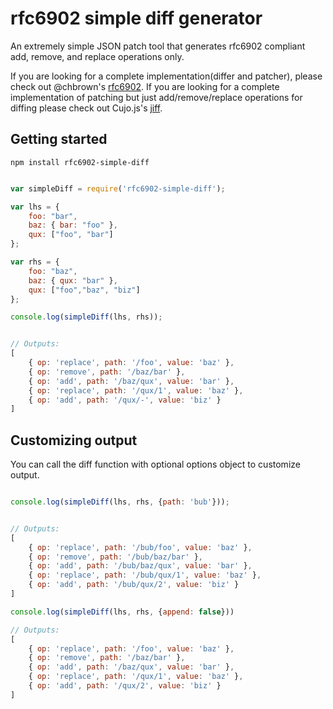 rfc6902 simple diff generator
======================

An extremely simple JSON patch tool that generates rfc6902 compliant add, remove, and replace operations only.

If you are looking for a complete implementation(differ and patcher), please check out @chbrown's [rfc6902](https://www.npmjs.org/package/rfc6902).  If you are looking for a complete implementation of patching but just add/remove/replace operations for diffing please check out Cujo.js's [jiff](https://www.npmjs.com/package/jiff#diff).

Getting started
-----

```shell
npm install rfc6902-simple-diff
```

```javascript

var simpleDiff = require('rfc6902-simple-diff');

var lhs = {
    foo: "bar",
    baz: { bar: "foo" },
    qux: ["foo", "bar"]
};

var rhs = {
    foo: "baz",
    baz: { qux: "bar" },
    qux: ["foo","baz", "biz"]
};

console.log(simpleDiff(lhs, rhs));


// Outputs:
[
    { op: 'replace', path: '/foo', value: 'baz' },
    { op: 'remove', path: '/baz/bar' },
    { op: 'add', path: '/baz/qux', value: 'bar' },
    { op: 'replace', path: '/qux/1', value: 'baz' },
    { op: 'add', path: '/qux/-', value: 'biz' }
]
```

Customizing output
------

You can call the diff function with optional options object to customize output.


```javascript

console.log(simpleDiff(lhs, rhs, {path: 'bub'}));


// Outputs:
[
    { op: 'replace', path: '/bub/foo', value: 'baz' },
    { op: 'remove', path: '/bub/baz/bar' },
    { op: 'add', path: '/bub/baz/qux', value: 'bar' },
    { op: 'replace', path: '/bub/qux/1', value: 'baz' },
    { op: 'add', path: '/bub/qux/2', value: 'biz' }
]

console.log(simpleDiff(lhs, rhs, {append: false}))

// Outputs:
[
    { op: 'replace', path: '/foo', value: 'baz' },
    { op: 'remove', path: '/baz/bar' },
    { op: 'add', path: '/baz/qux', value: 'bar' },
    { op: 'replace', path: '/qux/1', value: 'baz' },
    { op: 'add', path: '/qux/2', value: 'biz' }
]
```
